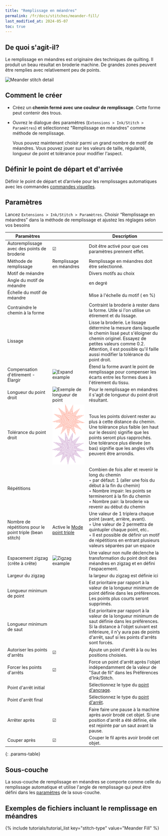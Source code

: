 ```yaml
---
title: "Remplissage en méandres"
permalink: /fr/docs/stitches/meander-fill/
last_modified_at: 2024-05-07
toc: true
---
```

## De quoi s'agit-il?

Le remplissage en méandres est originaire des techniques de quilting. Il produit un beau résultat en broderie machine. De grandes zones peuvent être remplies avec relativement peu de points.


![Meander stitch detail](/assets/images/docs/meander-fill.png)

## Comment le créer

* Créez un **chemin fermé avec une couleur de remplissage**.  Cette forme peut contenir des trous.
* Ouvrez le dialogue des paramètres (`Extensions > Ink/Stitch > Paramètres`)  et sélectionnez "Remplissage en méandres" comme méthode de remplissage.

  Vous pouvez maintenant choisir parmi un grand nombre de motif de méandres. Vous pouvez jouer sur les valeurs de  taille, régularité, longueur de point et tolérance pour modifier l'aspect.
  
## Définir le point de départ et d'arrivée

Définir le point de départ et d’arrivée pour les remplissages automatiques avec les commandes [commandes visuelles](/docs/commands/).

## Paramètres

Lancez `Extensions > Ink/Stitch > Paramètres`. Choisir “Remplissage en méandres” dans la méthode de remplissage et ajustez les réglages selon vos besoins

|Paramètres||Description|
|---|---|---|
|Autoremplissage avec des points de broderie| ☑ |Doit être activé pour que ces paramètres prennent effet.|
|Méthode de remplissage                     |Remplissage en méandres| Remplissage en méandres  doit être selectionné.|
|Motif de méandre                           || Divers motifs au choix|
|Angle du motif de méandre                           || en degré|
Échelle du motif de méandre                         ||Mise à l'échelle du motif ( en %)|
|Contraindre le chemin à la forme                              ||Contraint la broderie à rester dans la forme. Utile si l'on utilise un étirement et du lissage.|
|Lissage                                    ||Lisse la broderie. Le lissage détermine la mesure dans laquelle le chemin lissé peut s'éloigner du chemin originel. Essayez de petites valeurs comme 0.2. Attention, il est possible qu'il faille aussi modifier la tolérance du point droit.|
|Compensation d'étirement - Élargir                                    |![Expand example](/assets/images/docs/params-fill-expand.png) |Étend la forme avant le point de remplissage pour compenser les écarts entre les formes dues à l'étirement du tissu.|
|Longueur  du point droit  |![Exemple de longueur de point](/assets/images/docs/params-fill-stitch_length.png) |Pour le remplissage en méandres il s'agit de longueur du point droit résultant.|
|Tolérance du point droit                   |![Exemple de tolerance](/assets/images/docs/contourfilltolerance.svg) |Tous les points doivent rester au plus à cette distance du chemin. Une tolérance plus faible (en haut sur le dessin) signifie que les points seront plus rapprochés. Une tolérance plus élevée (en bas) signifie que les angles vifs peuvent être arrondis.|
|Répétitions           ||Combien de fois aller et revenir le long du chemin<br />◦ par défaut: 1 (aller une fois du début à la fin du chemin)<br />◦ Nombre impair: les points se termineront à la fin du chemin<br />◦ Nombre pair: la broderie va revenir au début du chemin|
|Nombre de répétitions pour le point triple (bean stitch)              |Active le [Mode point triple](/fr/docs/stitches/bean-stitch/)<br />|Une valeur de 1 triplera chaque point (avant, arrière, avant).<br />◦ Une valeur de 2 permettra de quintupler chaque point, etc..<br />◦ Il est possible de définir un motif de répétitions en entrant plusieurs valeurs séparées par un espace|
|Espacement zigzag (crête à crête)                         |![Zigzag example](/assets/images/docs/meander-zigzag.png) | Une valeur non nulle déclenche la transformation du point droit des méandres en zigzag et en défini l'espacement.|
|Largeur du zigzag                        ||   la largeur du zigzag est définie ici|
|Longueur minimum de point||Est prioritaire par rapport à la valeur de la longueur minimum de point définie dans les préférences. Les points plus courts seront supprimés.|
|Longueur minimum de saut||Est prioritaire par rapport à la valeur de la longueur minimum de saut définie dans les préférences. Si la distance à l'objet suivant est inférieure, il n'y aura pas de points d'arrêt, sauf si les points d'arrêts sont forcés.|
|Autoriser les points d'arrêts | ☑|Ajoute un point d'arrêt à la ou les positions choisies.|
|Forcer les points d'arrêts |☑|Force un point d'arrêt après l'objet indépendamment de la valeur de "Saut de fil" dans les Préférences d'Ink/Stitch.|
|Point d'arrêt initial       ||Sélectionnez le type du  [point d'ancrage](/fr/docs/stitches/lock-stitches).|
|Point d'arrêt final       ||Sélectionnez le type du [point d'arrêt](/fr/docs/stitches/lock-stitches).|
|Arrêter après                       |☑ |Faire faire une pause à la machine après avoir brodé cet objet. Si une position d'arrêt a été définie, elle est rejointe par un saut avant la pause. |
|Couper après                        |☑ |Couper le fil après avoir brodé cet objet.|

{: .params-table}
## Sous-couche

La sous-couche de remplissage en méandres se comporte comme celle du remplissage automatique et utilise l'angle de remplissage qui peut être défini dans les 
[paramètres](/fr/docs/stitches/fill-stitch/#sous-couche) de la sous-couche.



## Exemples de fichiers incluant le remplissage en méandres
{% include tutorials/tutorial_list key="stitch-type" value="Meander Fill" %}
